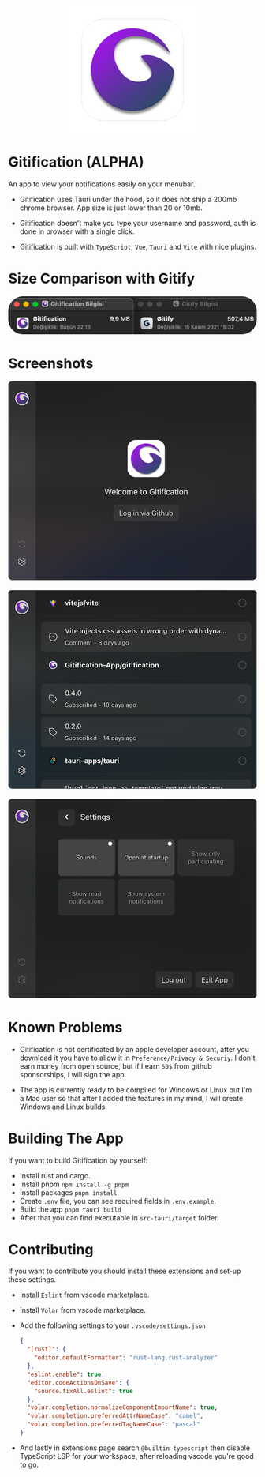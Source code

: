 <div align="center">
  <img width="256px" height="256px" src="src-tauri/icons/128x128%402x.png" />
</div>

# Gitification (ALPHA)
An app to view your notifications easily on your menubar.

- Gitification uses Tauri under the hood, so it does not ship a 200mb chrome browser. App size is just lower than 20 or 10mb.

- Gitification doesn't make you type your username and password, auth is done in browser with a single click.

- Gitification is built with `TypeScript`, `Vue`, `Tauri` and `Vite` with nice plugins.

# Size Comparison with Gitify
<div align="center">
  <img style="border-radius: 30px" src="images/size_comparison.png" />
</div>


# Screenshots
<div align="center">
  <img src="images/landing.png" />
</div>
<br>
<div align="center">
  <img src="images/home.png" />
</div>
<br>
<div align="center">
  <img src="images/settings.png" />
</div>

# Known Problems
-  Gitification is not certificated by an apple developer account, after you download it you have to allow it in `Preference/Privacy & Securiy`. I don't earn money from open source, but if I earn `50$` from github sponsorships, I will sign the app.

- The app is currently ready to be compiled for Windows or Linux but I'm a Mac user so that after I added the features in my mind, I will create Windows and Linux builds.

# Building The App
If you want to build Gitification by yourself:

- Install rust and cargo.
- Install pnpm `npm install -g pnpm`
- Install packages `pnpm install`
- Create `.env` file, you can see required fields in `.env.example`.
- Build the app `pnpm tauri build`
- After that you can find executable in `src-tauri/target` folder.

# Contributing
If you want to contribute you should install these extensions and set-up these settings.

- Install `Eslint` from vscode marketplace.
- Install `Volar` from vscode marketplace.
- Add the following settings to your `.vscode/settings.json`

  ```json
  {
    "[rust]": {
      "editor.defaultFormatter": "rust-lang.rust-analyzer"
    },
    "eslint.enable": true,
    "editor.codeActionsOnSave": {
      "source.fixAll.eslint": true
    },
    "volar.completion.normalizeComponentImportName": true,
    "volar.completion.preferredAttrNameCase": "camel",
    "volar.completion.preferredTagNameCase": "pascal"
  }
  ```
- And lastly in extensions page search `@builtin typescript` then disable TypeScript LSP for your workspace, after reloading vscode you're good to go.
